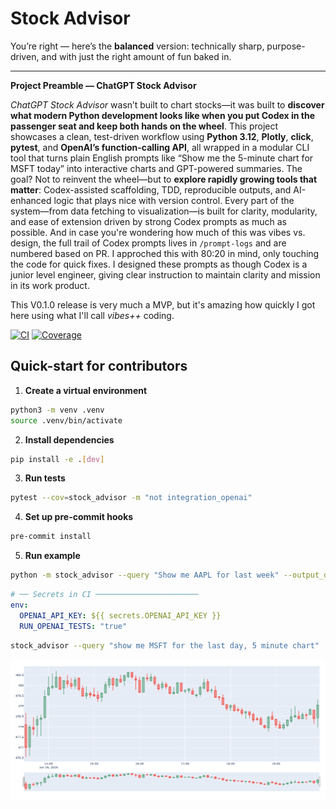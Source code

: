 # Stock Advisor

You’re right — here’s the **balanced** version: technically sharp, purpose-driven, and with just the right amount of fun baked in.

---

**Project Preamble — ChatGPT Stock Advisor**

*ChatGPT Stock Advisor* wasn’t built to chart stocks—it was built to **discover what modern Python development looks like when you put Codex in the passenger seat and keep both hands on the wheel**. This project showcases a clean, test-driven workflow using **Python 3.12**, **Plotly**, **click**, **pytest**, and **OpenAI’s function-calling API**, all wrapped in a modular CLI tool that turns plain English prompts like “Show me the 5-minute chart for MSFT today” into interactive charts and GPT-powered summaries. The goal? Not to reinvent the wheel—but to **explore rapidly growing  tools that matter**: Codex-assisted scaffolding, TDD, reproducible outputs, and AI-enhanced logic that plays nice with version control. Every part of the system—from data fetching to visualization—is built for clarity, modularity, and ease of extension driven by strong Codex prompts as much as possible. And in case you're wondering how much of this was vibes vs. design, the full trail of Codex prompts lives in `/prompt-logs` and are numbered based on PR. I approched this with 80:20 in mind, only touching the code for quick fixes. I designed these prompts as though Codex is a junior level engineer, giving clear instruction to maintain clarity and mission in its work product. 

This V0.1.0 release is very much a MVP, but it's amazing how quickly I got here using what I'll call *vibes++* coding.

[![CI](https://github.com/lucashtnguyen/oasis/actions/workflows/python-ci.yml/badge.svg)](https://github.com/lucashtnguyen/oasis/actions/workflows/python-ci.yml)
[![Coverage](https://codecov.io/gh/lucashtnguyen/oasis/branch/main/graph/badge.svg)](https://codecov.io/gh/OWNER/REPO)

## Quick-start for contributors

1. **Create a virtual environment**

```bash
python3 -m venv .venv
source .venv/bin/activate
```

2. **Install dependencies**

```bash
pip install -e .[dev]
```

3. **Run tests**

```bash
pytest --cov=stock_advisor -m "not integration_openai"
```

4. **Set up pre-commit hooks**

```bash
pre-commit install
```

5. **Run example**

```bash
python -m stock_advisor --query "Show me AAPL for last week" --output_dir output
```

```yaml
# ── Secrets in CI ───────────────────────
env:
  OPENAI_API_KEY: ${{ secrets.OPENAI_API_KEY }}
  RUN_OPENAI_TESTS: "true"
```

```bash
stock_advisor --query "show me MSFT for the last day, 5 minute chart"
```

![MSFT](https://github.com/lucashtnguyen/oasis/blob/main/stock_advisor/images/show-me-msft.png "MSFT")

